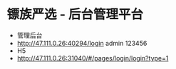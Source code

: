 镖族严选 - 后台管理平台
===

- 管理后台
- http://47.111.0.26:40294/login admin 123456
- H5 
- http://47.111.0.26:31040/#/pages/login/login?type=1

